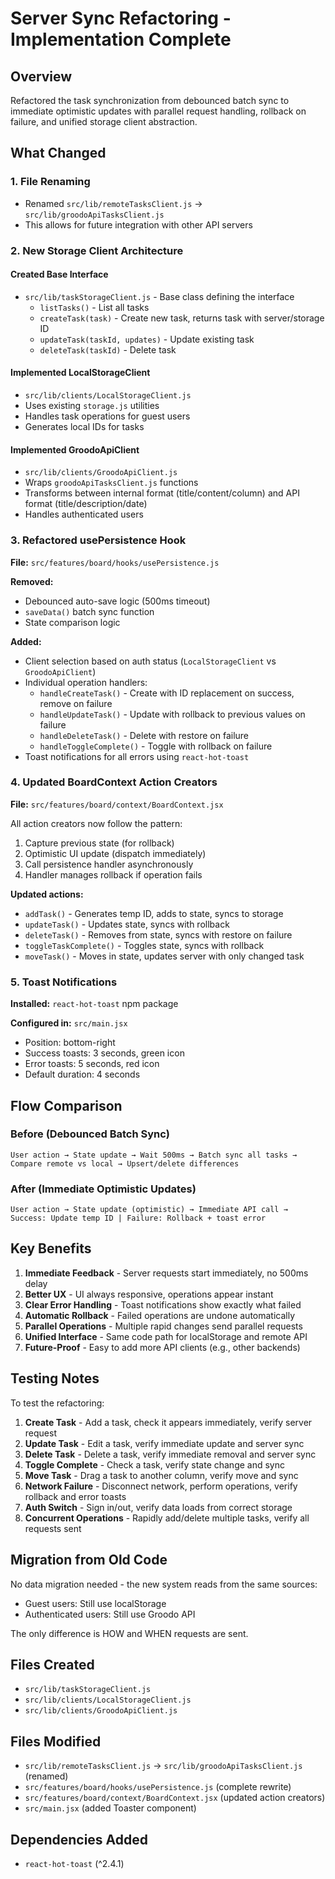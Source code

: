 # Server Sync Refactoring - Implementation Complete

## Overview
Refactored the task synchronization from debounced batch sync to immediate optimistic updates with parallel request handling, rollback on failure, and unified storage client abstraction.

## What Changed

### 1. File Renaming
- Renamed `src/lib/remoteTasksClient.js` → `src/lib/groodoApiTasksClient.js`
- This allows for future integration with other API servers

### 2. New Storage Client Architecture

#### Created Base Interface
- `src/lib/taskStorageClient.js` - Base class defining the interface
  - `listTasks()` - List all tasks
  - `createTask(task)` - Create new task, returns task with server/storage ID
  - `updateTask(taskId, updates)` - Update existing task
  - `deleteTask(taskId)` - Delete task

#### Implemented LocalStorageClient
- `src/lib/clients/LocalStorageClient.js`
- Uses existing `storage.js` utilities
- Handles task operations for guest users
- Generates local IDs for tasks

#### Implemented GroodoApiClient
- `src/lib/clients/GroodoApiClient.js`
- Wraps `groodoApiTasksClient.js` functions
- Transforms between internal format (title/content/column) and API format (title/description/date)
- Handles authenticated users

### 3. Refactored usePersistence Hook
**File:** `src/features/board/hooks/usePersistence.js`

**Removed:**
- Debounced auto-save logic (500ms timeout)
- `saveData()` batch sync function
- State comparison logic

**Added:**
- Client selection based on auth status (`LocalStorageClient` vs `GroodoApiClient`)
- Individual operation handlers:
  - `handleCreateTask()` - Create with ID replacement on success, remove on failure
  - `handleUpdateTask()` - Update with rollback to previous values on failure
  - `handleDeleteTask()` - Delete with restore on failure
  - `handleToggleComplete()` - Toggle with rollback on failure
- Toast notifications for all errors using `react-hot-toast`

### 4. Updated BoardContext Action Creators
**File:** `src/features/board/context/BoardContext.jsx`

All action creators now follow the pattern:
1. Capture previous state (for rollback)
2. Optimistic UI update (dispatch immediately)
3. Call persistence handler asynchronously
4. Handler manages rollback if operation fails

**Updated actions:**
- `addTask()` - Generates temp ID, adds to state, syncs to storage
- `updateTask()` - Updates state, syncs with rollback
- `deleteTask()` - Removes from state, syncs with restore on failure
- `toggleTaskComplete()` - Toggles state, syncs with rollback
- `moveTask()` - Moves in state, updates server with only changed task

### 5. Toast Notifications
**Installed:** `react-hot-toast` npm package

**Configured in:** `src/main.jsx`
- Position: bottom-right
- Success toasts: 3 seconds, green icon
- Error toasts: 5 seconds, red icon
- Default duration: 4 seconds

## Flow Comparison

### Before (Debounced Batch Sync)
```
User action → State update → Wait 500ms → Batch sync all tasks → Compare remote vs local → Upsert/delete differences
```

### After (Immediate Optimistic Updates)
```
User action → State update (optimistic) → Immediate API call → Success: Update temp ID | Failure: Rollback + toast error
```

## Key Benefits

1. **Immediate Feedback** - Server requests start immediately, no 500ms delay
2. **Better UX** - UI always responsive, operations appear instant
3. **Clear Error Handling** - Toast notifications show exactly what failed
4. **Automatic Rollback** - Failed operations are undone automatically
5. **Parallel Operations** - Multiple rapid changes send parallel requests
6. **Unified Interface** - Same code path for localStorage and remote API
7. **Future-Proof** - Easy to add more API clients (e.g., other backends)

## Testing Notes

To test the refactoring:

1. **Create Task** - Add a task, check it appears immediately, verify server request
2. **Update Task** - Edit a task, verify immediate update and server sync
3. **Delete Task** - Delete a task, verify immediate removal and server sync
4. **Toggle Complete** - Check a task, verify state change and sync
5. **Move Task** - Drag a task to another column, verify move and sync
6. **Network Failure** - Disconnect network, perform operations, verify rollback and error toasts
7. **Auth Switch** - Sign in/out, verify data loads from correct storage
8. **Concurrent Operations** - Rapidly add/delete multiple tasks, verify all requests sent

## Migration from Old Code

No data migration needed - the new system reads from the same sources:
- Guest users: Still use localStorage
- Authenticated users: Still use Groodo API

The only difference is HOW and WHEN requests are sent.

## Files Created
- `src/lib/taskStorageClient.js`
- `src/lib/clients/LocalStorageClient.js`
- `src/lib/clients/GroodoApiClient.js`

## Files Modified
- `src/lib/remoteTasksClient.js` → `src/lib/groodoApiTasksClient.js` (renamed)
- `src/features/board/hooks/usePersistence.js` (complete rewrite)
- `src/features/board/context/BoardContext.jsx` (updated action creators)
- `src/main.jsx` (added Toaster component)

## Dependencies Added
- `react-hot-toast` (^2.4.1)

